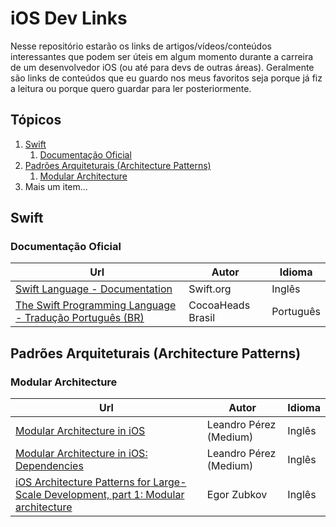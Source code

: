 # iOS Dev Links

Nesse repositório estarão os links de artigos/vídeos/conteúdos interessantes que podem ser úteis em algum momento durante a carreira de um desenvolvedor iOS (ou até para devs de outras áreas). Geralmente são links de conteúdos que eu guardo nos meus favoritos seja porque já fiz a leitura ou porque quero guardar para ler posteriormente.

## Tópicos

1. [Swift](#swift)
    1. [Documentação Oficial](#documentação-oficial)
2. [Padrões Arquiteturais (Architecture Patterns)](#padrões-arquiteturais-architecture-patterns)
    1. [Modular Architecture](#modular-architecture)
3. Mais um item...


## Swift

### Documentação Oficial

Url | Autor | Idioma
--- | --- | ---
[Swift Language - Documentation](https://www.swift.org/documentation/) | Swift.org | Inglês
[The Swift Programming Language - Tradução Português (BR)](https://github.com/CocoaHeadsBrasil/the-swift-programming-language-in-portuguese-br) | CocoaHeads Brasil | Português


## Padrões Arquiteturais (Architecture Patterns)

### Modular Architecture

Url | Autor | Idioma
--- | --- | ---
[Modular Architecture in iOS](https://medium.com/flawless-app-stories/a-modular-architecture-in-swift-aafd9026aa99) | Leandro Pérez (Medium) | Inglês
[Modular Architecture in iOS: Dependencies](https://medium.com/flawless-app-stories/modular-architecture-in-ios-dependencies-1cf9b563aa1d9) | Leandro Pérez (Medium) | Inglês
[iOS Architecture Patterns for Large-Scale Development, part 1: Modular architecture](https://blog.griddynamics.com/modular-architecture-in-ios/) | Egor Zubkov | Inglês
